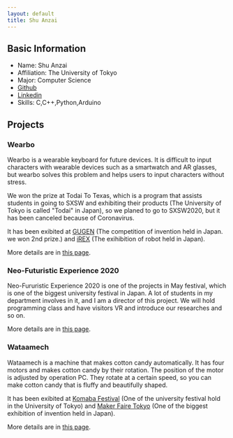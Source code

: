 ```yaml
---
layout: default
title: Shu Anzai
---
```


## Basic Information
* Name: Shu Anzai
* Affiliation: The University of Tokyo
* Major: Computer Science
* [Github](https://github.com/gedatsu217)
* [Linkedin](https://www.linkedin.com/in/shu-anzai-1941271a3/) 
* Skills: C,C++,Python,Arduino

## Projects
### Wearbo
Wearbo is a wearable keyboard for future devices. It is difficult to input characters with wearable devices such as a smartwatch and AR glasses, but wearbo solves this problem and helps users to input characters without stress. 

We won the prize at Todai To Texas, which is a program that assists students in going to SXSW and exhibiting their products (The University of Tokyo is called "Todai" in Japan), so we planed to go to SXSW2020, but it has been canceled because of Coronavirus.

It has been exibited at [GUGEN](https://gugen.jp/) (The competition of invention held in Japan. we won 2nd prize.) and [iREX](https://biz.nikkan.co.jp/eve/irex/) (The exihibition of robot held in Japan).

More details are in [this page](https://wearbo.com/). 

### Neo-Futuristic Experience 2020
Neo-Fururistic Experience 2020 is one of the projects in May festival, which is one of the biggest university festival in Japan. A lot of students in my department involves in it, and I am a director of this project. We will hold programming class and have visitors VR and introduce our researches and so on.

More details are in [this page](https://2020.eeic.jp/).

### Wataamech
Wataamech is a machine that makes cotton candy automatically. It has four motors and makes cotton candy by their rotation. The position of the motor is adjusted by operation PC. They rotate at a certain speed, so you can make cotton candy that is fluffy and beautifully shaped.

It has been exibited at [Komaba Festival](https://www.komabasai.net/69/visitor/) (One of the university festival hold in the University of Tokyo) and [Maker Faire Tokyo](https://makezine.jp/event/mft2019/) (One of the biggest exhibition of invention held in Japan).

More details are in [this page](https://robot-candy-factory.myportfolio.com/about).

